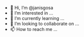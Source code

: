 - 👋 Hi, I’m @janisgosa
- 👀 I’m interested in ...
- 🌱 I’m currently learning ...
- 💞️ I’m looking to collaborate on ...
- 📫 How to reach me ...

<!---
janisgosa/janisgosa is a ✨ special ✨ repository because its `README.md` (this file) appears on your GitHub profile.
You can click the Preview link to take a look at your changes.
--->
